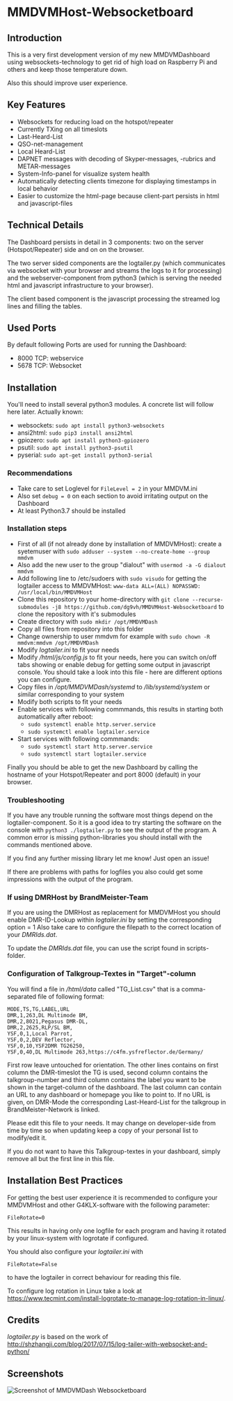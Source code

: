# MMDVMHost-Websocketboard

## Introduction
This is a very first development version of my new MMDVMDashboard using websockets-technology to get rid of high load on Raspberry Pi and others and keep those temperature down.

Also this should improve user experience.

## Key Features
* Websockets for reducing load on the hotspot/repeater
* Currently TXing on all timeslots
* Last-Heard-List
* QSO-net-management
* Local Heard-List
* DAPNET messages with decoding of Skyper-messages, -rubrics and METAR-messages
* System-Info-panel for visualize system health
* Automatically detecting clients timezone for displaying timestamps in local behavior
* Easier to customize the html-page because client-part persists in html and javascript-files

## Technical Details
The Dashboard persists in detail in 3 components: two on the server (Hotspot/Repeater) side and on on the browser.

The two server sided components are the logtailer.py (which communicates via websocket with your browser and streams the logs to it for processing) and the webserver-component from python3 (which is serving the needed html and javascript infrastructure to your browser).

The client based component is the javascript processing the streamed log lines and filling the tables.

## Used Ports

By default following Ports are used for running the Dashboard:
* 8000 TCP: webservice
* 5678 TCP: Websocket

## Installation
You'll need to install several python3 modules. A concrete list will follow here later.
Actually known:
* websockets: `sudo apt install python3-websockets`
* ansi2html: `sudo pip3 install ansi2html`
* gpiozero: `sudo apt install python3-gpiozero`
* psutil: `sudo apt install python3-psutil`
* pyserial: `sudo apt-get install python3-serial`

### Recommendations
* Take care to set Loglevel for `FileLevel = 2` in your MMDVM.ini
* Also set `debug = 0` on each section to avoid irritating output on the Dashboard
* At least Python3.7 should be installed

### Installation steps
* First of all (if not already done by installation of MMDVMHost): create a syetemuser with `sudo adduser --system --no-create-home --group mmdvm`
* Also add the new user to the group "dialout" with `usermod -a -G dialout mmdvm`
* Add following line to /etc/sudoers with `sudo visudo` for getting the logtailer access to MMDVMHost: `www-data ALL=(ALL) NOPASSWD: /usr/local/bin/MMDVMHost`
* Clone this repository to your home-directory with `git clone --recurse-submodules -j8 https://github.com/dg9vh/MMDVMHost-Websocketboard` to clone the repository with it's submodules
* Create directory with `sudo mkdir /opt/MMDVMDash`
* Copy all files from repository into this folder
* Change ownership to user mmdvm for example with `sudo chown -R mmdvm:mmdvm /opt/MMDVMDash`
* Modify *logtailer.ini* to fit your needs
* Modify */html/js/config.js* to fit your needs, here you can switch on/off tabs showing or enable debug for getting some output in javascript console. You should take a look into this file - here are different options you can configure.
* Copy files in */opt/MMDVMDash/systemd* to */lib/systemd/system* or similar corresponding to your system
* Modify both scripts to fit your needs
* Enable services with following commmands, this results in starting both automatically after reboot:
  * `sudo systemctl enable http.server.service`
  * `sudo systemctl enable logtailer.service`
* Start services with following commmands:
  * `sudo systemctl start http.server.service`
  * `sudo systemctl start logtailer.service`

Finally you should be able to get the new Dashboard by calling the hostname of your Hotspot/Repeater and port 8000 (default) in your browser.

### Troubleshooting
If you have any trouble running the software most things depend on the logtailer-component. So it is a good idea to try starting the software on the console with
`python3 ./logtailer.py` to see the output of the program. A common error is missing python-libraries you should install with the commands mentioned above.

If you find any further missing library let me know! Just open an issue!

If there are problems with paths for logfiles you also could get some impressions with the output of the program.

### If using DMRHost by BrandMeister-Team
If you are using the DMRHost as replacement for MMDVMHost you should enable DMR-ID-Lookup within *logtailer.ini* by setting the corresponding option = 1
Also take care to configure the filepath to the correct location of your *DMRIds.dat*.

To update the *DMRIds.dat* file, you can use the script found in scripts-folder.

### Configuration of Talkgroup-Textes in "Target"-column
You will find a file in */html/data* called "TG_List.csv" that is a comma-separated file of following format:
```
MODE,TS,TG,LABEL,URL
DMR,1,263,DL Multimode BM,
DMR,2,8021,Pegasus DMR-DL,
DMR,2,2625,RLP/SL BM,
YSF,0,1,Local Parrot,
YSF,0,2,DEV Reflector,
YSF,0,10,YSF2DMR TG26250,
YSF,0,40,DL Multimode 263,https://c4fm.ysfreflector.de/Germany/
```
First row leave untouched for orientation. The other lines contains on first column the DMR-timeslot the TG is used, second column contains the talkgroup-number and third column contains the label you want to be shown in the target-column of the dashboard. The last column can contain an URL to any dashboard or homepage you like to point to. If no URL is given, on DMR-Mode the corresponding Last-Heard-List for the talkgroup in BrandMeister-Network is linked.

Please edit this file to your needs. It may change on developer-side from time by time so when updating keep a copy of your personal list to modify/edit it.

If you do not want to have this Talkgroup-textes in your dashboard, simply remove all but the first line in this file.
## Installation Best Practices
For getting the best user experience it is recommended to configure your MMDVMHost and other G4KLX-software with the following parameter:

`FileRotate=0`

This results in having only one logfile for each program and having it rotated by your linux-system with logrotate if configured.

You should also configure your *logtailer.ini* with

`FileRotate=False`

to have the logtailer in correct behaviour for reading this file.

To configure log rotation in Linux take a look at https://www.tecmint.com/install-logrotate-to-manage-log-rotation-in-linux/.

## Credits

*logtailer.py* is based on the work of http://shzhangji.com/blog/2017/07/15/log-tailer-with-websocket-and-python/

## Screenshots
![Screenshot of MMDVMDash Websocketboard](img/Screenshot.png "Screenshot of MMDVMDash Websocketboard")



